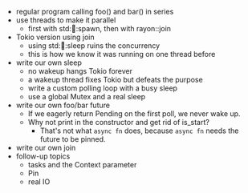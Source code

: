 - regular program calling foo() and bar() in series
- use threads to make it parallel
  - first with std::thread::spawn, then with rayon::join
- Tokio version using join
  - using std::thread::sleep ruins the concurrency
  - this is how we know it was running on one thread before
- write our own sleep
  - no wakeup hangs Tokio forever
  - a wakeup thread fixes Tokio but defeats the purpose
  - write a custom polling loop with a busy sleep
  - use a global Mutex and a real sleep
- write our own foo/bar future
  - If we eagerly return Pending on the first poll, we never wake up.
  - Why not print in the constructor and get rid of is_start?
    - That's not what `async fn` does, because `async fn` needs the future to
      be pinned.
- write our own join
- follow-up topics
  - tasks and the Context parameter
  - Pin
  - real IO
